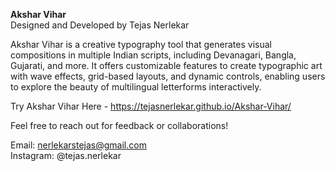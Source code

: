 **Akshar Vihar**<br>
Designed and Developed by Tejas Nerlekar

Akshar Vihar is a creative typography tool that generates visual compositions in multiple Indian scripts, including Devanagari, Bangla, Gujarati, and more. It offers customizable features to create typographic art with wave effects, grid-based layouts, and dynamic controls, enabling users to explore the beauty of multilingual letterforms interactively.

Try Akshar Vihar Here - https://tejasnerlekar.github.io/Akshar-Vihar/


Feel free to reach out for feedback or collaborations!<br>

Email: nerlekarstejas@gmail.com <br>
Instagram: @tejas.nerlekar
